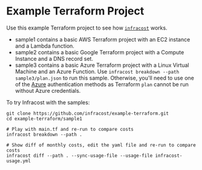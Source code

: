 # Example Terraform Project

Use this example Terraform project to see how [`infracost`](https://www.infracost.io) works.
- sample1 contains a basic AWS Terraform project with an EC2 instance and a Lambda function.
- sample2 contains a basic Google Terraform project with a Compute Instance and a DNS record set.
- sample3 contains a basic Azure Terraform project with a Linux Virtual Machine and an Azure Function. Use `infracost breakdown --path sample3/plan.json` to run this sample. Otherwise, you'll need to use one of the [Azure](https://registry.terraform.io/providers/hashicorp/azurerm/latest/docs/guides/service_principal_client_secret) authentication methods as Terraform `plan` cannot be run without Azure credentials.

To try Infracost with the samples:
```
git clone https://github.com/infracost/example-terraform.git
cd example-terraform/sample1

# Play with main.tf and re-run to compare costs
infracost breakdown --path .

# Show diff of monthly costs, edit the yaml file and re-run to compare costs
infracost diff --path . --sync-usage-file --usage-file infracost-usage.yml
```
